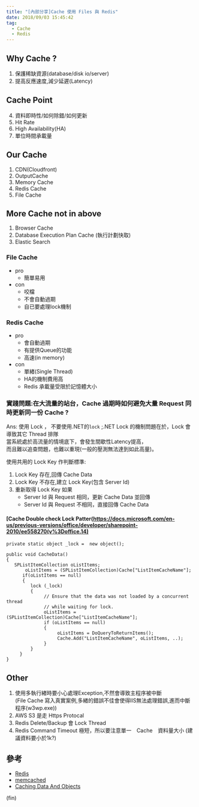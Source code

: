 ```yaml
---
title: "[內部分享]Cache 使用 Files 與 Redis"
date: 2018/09/03 15:45:42
tag:
  - Cache
  - Redis
---
```

## Why Cache ?
1. 保護稀缺資源(database/disk io/server)
2. 提高反應速度,減少延遲(Latency)

## Cache Point
4. 資料即時性/如何除錯/如何更新
5. Hit Rate
6. High Availability(HA)
7. 單位時間承載量

## Our Cache
1. CDN(Cloudfront)
2. OutputCache
3. Memory Cache
4. Redis Cache
5. File Cache

## More Cache not in above
1. Browser Cache
2. Database Execution Plan Cache (執行計劃快取)
3. Elastic Search


### File Cache
- pro
    - 簡單易用
- con
    - 咬檔
    - 不會自動過期
    - 自已要處理lock機制

### Redis Cache
- pro
    - 會自動過期
    - 有提供Queue的功能
    - 高速(in memory)
- con
    - 單緖(Single Thread)
    - HA的機制費用高
    - Redis 承載量受限於記憶體大小
    
### 實踐問題:在大流量的站台，Cache 過期時如何避免大量 Request 同時更新同一份 Cache ?

Ans: 使用 Lock ， 
不要使用.NET的`lock` ;.NET Lock 的機制問題在於，Lock 會導致其它 Thread 排隊  
當系統處於高流量的情境底下，會發生間歇性Latency提高，  
而且難以追查問題，也難以重現(一般的壓測無法達到如此高量)。

使用共用的 Lock Key 作判斷標準:
1. Lock Key 存在,回傳 Cache Data
2. Lock Key 不存在,建立 Lock Key(包含 Server Id)
3. 重新取得 Lock Key 如果 
    - Server Id 與 Request 相同，更新 Cache Data 並回傳
    - Server Id 與 Request 不相同，直接回傳 Cache Data

#### [Cache Double check Lock Patter(https://docs.microsoft.com/en-us/previous-versions/office/developer/sharepoint-2010/ee558270(v%3Doffice.14)

```csharp=
private static object _lock =  new object();

public void CacheData()
{
   SPListItemCollection oListItems;
       oListItems = (SPListItemCollection)Cache["ListItemCacheName"];
      if(oListItems == null)
      {
         lock (_lock) 
         {
              // Ensure that the data was not loaded by a concurrent thread 
              // while waiting for lock.
              oListItems = (SPListItemCollection)Cache["ListItemCacheName"];
              if (oListItems == null)
              {
                   oListItems = DoQueryToReturnItems();
                   Cache.Add("ListItemCacheName", oListItems, ..);
              }
         }
     }
}
```



    
## Other
1. 使用多執行緖時要小心處理Exception,不然會導致主程序被中斷  
(File Cache 寫入真實案例,多緖的錯誤不佳會使得IIS無法處理錯誤,進而中斷程序(w3wp.exe))
2. AWS S3 是走 Https Protocal
3. Redis Delete/Backup 會 Lock Thread
4. Redis Command Timeout 極短，所以要注意單一　Cache　資料量大小 (建議資料要小於1k?)

## 參考
- [Redis](https://redis.io/)
- [memcached](https://memcached.org/)
- [Caching Data And Objects](https://docs.microsoft.com/en-us/previous-versions/office/developer/sharepoint-2010/ee558270(v%3Doffice.14)#caching-data-and-objects)

(fin)


